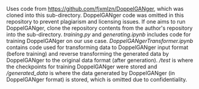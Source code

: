 Uses code from https://github.com/fjxmlzn/DoppelGANger, which was cloned into this sub-directory. DoppelGANger code was omitted in this repository to prevent plagiarism and licensing issues. If one aims to run DoppelGANger, clone the repository contents from the author's repository into the sub-directory. *training.py* and *generating.ipynb* includes code for training DoppelGANger on our use case. *DoppelGANgerTransformer.ipynb* contains code used for transforming data to DoppelGANger input format (before training) and reverse transforming the generated data by DoppelGANger to the original data format (after generation). */test* is where the checkpoints for training DoppelGANger were stored and */generated_data* is where the data generated by DoppelGANger (in DoppelGANger format) is stored, which is omitted due to confidentiality.
